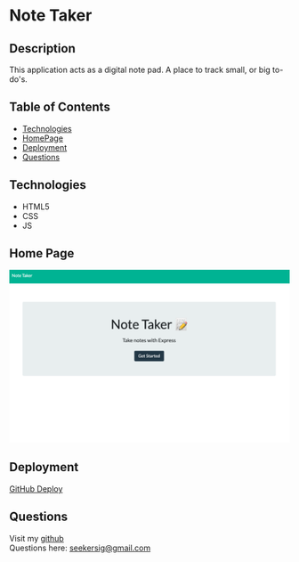 # Note Taker

## Description
This application acts as a digital note pad. A place to track small, or big to-do's.

## Table of Contents
* [Technologies](#technologies)
* [HomePage](#hpmepage)
* [Deployment](#deployment)
* [Questions](#questions)

## Technologies
* HTML5
* CSS
* JS

## Home Page

<img src="./note_taker_home.png">

## Deployment

[GitHub Deploy](https://sidoniag.github.io/note-taker/)

## Questions
Visit my [github](https://github.com/sidoniag)<br>
Questions here: <seekersig@gmail.com>